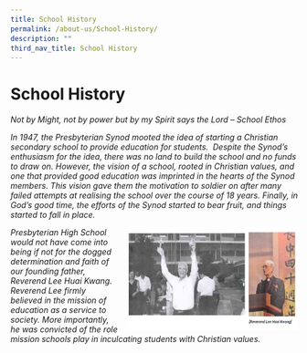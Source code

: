 ```yaml
---
title: School History
permalink: /about-us/School-History/
description: ""
third_nav_title: School History
---
```

# **School History**

_Not by Might, not by power but by my Spirit says the Lord – School Ethos_

_In 1947, the Presbyterian Synod mooted the idea of starting a Christian secondary school to provide education for students.  Despite the Synod’s enthusiasm for the idea, there was no land to build the school and no funds to draw on. However, the vision of a school, rooted in Christian values, and one that provided good education was imprinted in the hearts of the Synod members. This vision gave them the motivation to soldier on after many failed attempts at realising the school over the course of 18 years. Finally, in God’s good time, the efforts of the Synod started to bear fruit, and things started to fall in place._

<img src="/images/history-1.jpg" style="width:300px;height:180px;margin-left:15px;" align = "right">

_Presbyterian High School would not have come into being if not for the dogged determination and faith of our founding father, Reverend Lee Huai Kwang. Reverend Lee firmly believed in the mission of education as a service to society. More importantly, he was convicted of the role mission schools play in inculcating students with Christian values._